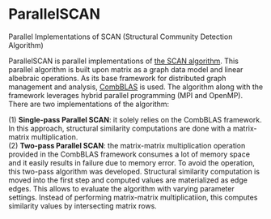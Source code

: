 # ParallelSCAN
Parallel Implementations of SCAN (Structural Community Detection Algorithm)

ParallelSCAN is parallel implementations of <a href="http://www1.se.cuhk.edu.hk/~hcheng/seg5010/slides/p824-xu.pdf">the SCAN algorithm</a>. This parallel algorithm is built upon matrix as a graph data model and linear albebraic operations.
As its base framework for distributed graph management and analysis, <a href="https://people.eecs.berkeley.edu/~aydin/CombBLAS/html/">CombBLAS</a> is used. The algorithm along with the framework leverages hybrid parallel programming (MPI and OpenMP). There are two implementations of the algorithm:

(1) <B>Single-pass Parallel SCAN</B>: it solely relies on the CombBLAS framework. In this approach, structural similarity computations are done with a matrix-matrix multiplication. <BR>
(2) <B>Two-pass Parallel SCAN</B>: the matrix-matrix multiplication operation provided in the CombBLAS framework consumes a lot of memory space and it easily results in failure due to memory error. To avoid the operation, this two-pass algorithm was developed. Structural similarity computation is moved into the first step and computed values are materialized as edge edges. This allows to evaluate the algorithm with varying parameter settings. Instead of performing matrix-matrix multiplicatiion, this computes similarity values by intersecting matrix rows.
